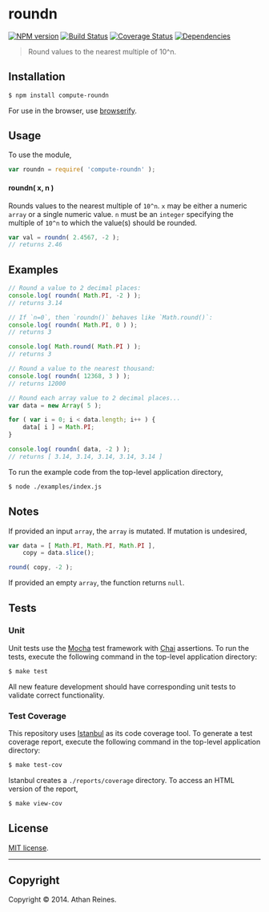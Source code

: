roundn
===
[![NPM version][npm-image]][npm-url] [![Build Status][travis-image]][travis-url] [![Coverage Status][coveralls-image]][coveralls-url] [![Dependencies][dependencies-image]][dependencies-url]

> Round values to the nearest multiple of 10^n.


## Installation

``` bash
$ npm install compute-roundn
```

For use in the browser, use [browserify](https://github.com/substack/node-browserify).


## Usage

To use the module,

``` javascript
var roundn = require( 'compute-roundn' );
```

#### roundn( x, n )

Rounds values to the nearest multiple of `10^n`. `x` may be either a numeric `array` or a single numeric value. `n` must be an `integer` specifying the multiple of `10^n` to which the value(s) should be rounded.

``` javascript
var val = roundn( 2.4567, -2 );
// returns 2.46
```


## Examples

``` javascript
// Round a value to 2 decimal places:
console.log( roundn( Math.PI, -2 ) );
// returns 3.14

// If `n=0`, then `roundn()` behaves like `Math.round()`:
console.log( roundn( Math.PI, 0 ) );
// returns 3

console.log( Math.round( Math.PI ) );
// returns 3

// Round a value to the nearest thousand:
console.log( roundn( 12368, 3 ) );
// returns 12000

// Round each array value to 2 decimal places...
var data = new Array( 5 );

for ( var i = 0; i < data.length; i++ ) {
	data[ i ] = Math.PI;
}

console.log( roundn( data, -2 ) );
// returns [ 3.14, 3.14, 3.14, 3.14, 3.14 ]
```

To run the example code from the top-level application directory,

``` bash
$ node ./examples/index.js
```


## Notes

If provided an input `array`, the `array` is mutated. If mutation is undesired,

``` javascript
var data = [ Math.PI, Math.PI, Math.PI ],
	copy = data.slice();

round( copy, -2 );
```

If provided an empty `array`, the function returns `null`.


## Tests

### Unit

Unit tests use the [Mocha](http://mochajs.org/) test framework with [Chai](http://chaijs.com) assertions. To run the tests, execute the following command in the top-level application directory:

``` bash
$ make test
```

All new feature development should have corresponding unit tests to validate correct functionality.


### Test Coverage

This repository uses [Istanbul](https://github.com/gotwarlost/istanbul) as its code coverage tool. To generate a test coverage report, execute the following command in the top-level application directory:

``` bash
$ make test-cov
```

Istanbul creates a `./reports/coverage` directory. To access an HTML version of the report,

``` bash
$ make view-cov
```


## License

[MIT license](http://opensource.org/licenses/MIT). 


---
## Copyright

Copyright &copy; 2014. Athan Reines.


[npm-image]: http://img.shields.io/npm/v/compute-roundn.svg
[npm-url]: https://npmjs.org/package/compute-roundn

[travis-image]: http://img.shields.io/travis/compute-io/roundn/master.svg
[travis-url]: https://travis-ci.org/compute-io/roundn

[coveralls-image]: https://img.shields.io/coveralls/compute-io/roundn/master.svg
[coveralls-url]: https://coveralls.io/r/compute-io/roundn?branch=master

[dependencies-image]: http://img.shields.io/david/compute-io/roundn.svg
[dependencies-url]: https://david-dm.org/compute-io/roundn

[dev-dependencies-image]: http://img.shields.io/david/dev/compute-io/roundn.svg
[dev-dependencies-url]: https://david-dm.org/dev/compute-io/roundn

[github-issues-image]: http://img.shields.io/github/issues/compute-io/roundn.svg
[github-issues-url]: https://github.com/compute-io/roundn/issues
